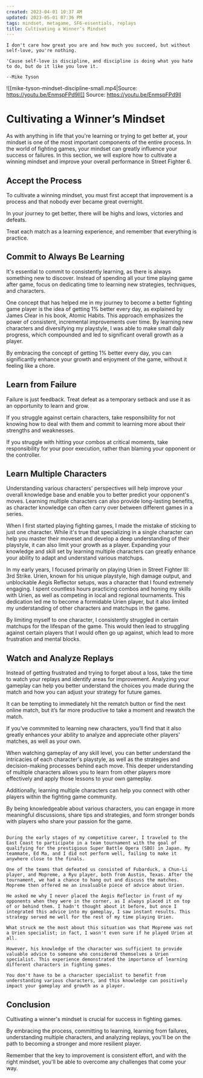 ```yaml
---
created: 2023-04-01 10:37 AM
updated: 2023-05-01 07:36 PM
tags: mindset, metagame, SF6-essentials, replays
title: Cultivating a Winner’s Mindset
---
```

```ad-quote
I don't care how great you are and how much you succeed, but without self-love, you're nothing.  

'Cause self-love is discipline, and discipline is doing what you hate to do, but do it like you love it.

--Mike Tyson
```

![[mike-tyson-mindset-discipline-small.mp4|Source: https://youtu.be/EnmspFPd9lI]]
Source: https://youtu.be/EnmspFPd9lI 

# Cultivating a Winner’s Mindset
As with anything in life that you're learning or trying to get better at, your mindset is one of the most important components of the entire process. In the world of fighting games, your mindset can greatly influence your success or failures. In this section, we will explore how to cultivate a winning mindset and improve your overall performance in Street Fighter 6.

## Accept the Process
To cultivate a winning mindset, you must first accept that improvement is a process and that nobody ever became great overnight. 

In your journey to get better, there will be highs and lows, victories and defeats. 

Treat each match as a learning experience, and remember that everything is practice.

## Commit to Always Be Learning
It's essential to commit to consistently learning, as there is always something new to discover. Instead of spending all your time playing game after game, focus on dedicating time to learning new strategies, techniques, and characters.

One concept that has helped me in my journey to become a better fighting game player is the idea of getting 1% better every day, as explained by James Clear in his book, Atomic Habits. This approach emphasizes the power of consistent, incremental improvements over time. By learning new characters and diversifying my playstyle, I was able to make small daily progress, which compounded and led to significant overall growth as a player.

By embracing the concept of getting 1% better every day, you can significantly enhance your growth and enjoyment of the game, without it feeling like a chore.

## Learn from Failure
Failure is just feedback. Treat defeat as a temporary setback and use it as an opportunity to learn and grow. 

If you struggle against certain characters, take responsibility for not knowing how to deal with them and commit to learning more about their strengths and weaknesses.

If you struggle with hitting your combos at critical moments, take responsibility for your poor execution, rather than blaming your opponent or the controller. 

## Learn Multiple Characters
Understanding various characters' perspectives will help improve your overall knowledge base and enable you to better predict your opponent's moves. Learning multiple characters can also provide long-lasting benefits, as character knowledge can often carry over between different games in a series.

When I first started playing fighting games, I made the mistake of sticking to just one character. While it's true that specializing in a single character can help you master their moveset and develop a deep understanding of their playstyle, it can also limit your growth as a player. Expanding your knowledge and skill set by learning multiple characters can greatly enhance your ability to adapt and understand various matchups.

In my early years, I focused primarily on playing Urien in Street Fighter III: 3rd Strike. Urien, known for his unique playstyle, high damage output, and unblockable Aegis Reflector setups, was a character that I found extremely engaging. I spent countless hours practicing combos and honing my skills with Urien, as well as competing in local and regional tournaments. This dedication led me to become a formidable Urien player, but it also limited my understanding of other characters and matchups in the game.

By limiting myself to one character, I consistently struggled in certain matchups for the lifespan of the game. This would then lead to struggling against certain players that I would often go up against, which lead to more frustration and mental blocks.

## Watch and Analyze Replays
Instead of getting frustrated and trying to forget about a loss, take the time to watch your replays and identify areas for improvement. Analyzing your gameplay can help you better understand the choices you made during the match and how you can adjust your strategy for future games.

It can be tempting to immediately hit the rematch button or find the next online match, but it’s far more productive to take a moment and rewatch the match.  

If you’ve commmited to learning new characters, you’ll find that it also greatly enhances your ability to analyze and appreciate other players' matches, as well as your own. 

When watching gameplay of any skill level, you can better understand the intricacies of each character's playstyle, as well as the strategies and decision-making processes behind each move. This deeper understanding of multiple characters allows you to learn from other players more effectively and apply those lessons to your own gameplay.

Additionally, learning multiple characters can help you connect with other players within the fighting game community. 

By being knowledgeable about various characters, you can engage in more meaningful discussions, share tips and strategies, and form stronger bonds with players who share your passion for the game. 

```ad-example

During the early stages of my competitive career, I traveled to the East Coast to participate in a team tournament with the goal of qualifying for the prestigious Super Battle Opera (SBO) in Japan. My teammate, Ed Ma, and I did not perform well, failing to make it anywhere close to the finals.

One of the teams that defeated us consisted of Fubarduck, a Chun-Li player, and Mopreme, a Ryu player, both from Austin, Texas. After the tournament, we had a chance to hang out and discuss the matches. Mopreme then offered me an invaluable piece of advice about Urien.

He asked me why I never placed the Aegis Reflector in front of my opponents when they were in the corner, as I always placed it on top of or behind them. I hadn't thought about it before, but once I integrated this advice into my gameplay, I saw instant results. This strategy served me well for the rest of my time playing Urien.

What struck me the most about this situation was that Mopreme was not a Urien specialist; in fact, I wasn't even sure if he played Urien at all. 

However, his knowledge of the character was sufficient to provide valuable advice to someone who considered themselves a Urien specialist. This experience demonstrated the importance of learning different characters in fighting games. 

You don't have to be a character specialist to benefit from understanding various characters, and this knowledge can positively impact your gameplay and growth as a player.

```

## Conclusion
Cultivating a winner's mindset is crucial for success in fighting games. 

By embracing the process, committing to learning, learning from failures, understanding multiple characters, and analyzing replays, you'll be on the path to becoming a stronger and more resilient player. 

Remember that the key to improvement is consistent effort, and with the right mindset, you'll be able to overcome any challenges that come your way.

